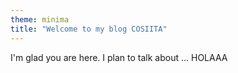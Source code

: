 ```yaml
---
theme: minima
title: "Welcome to my blog COSIITA"
---
```


I'm glad you are here. I plan to talk about ... HOLAAA

